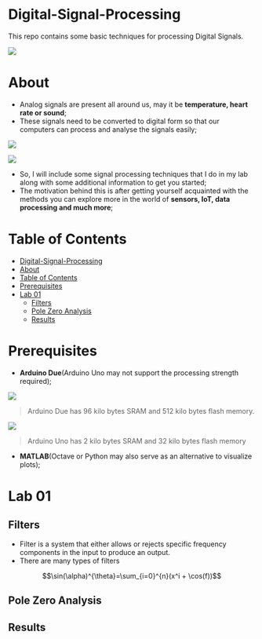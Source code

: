 # Digital-Signal-Processing
This repo contains some basic techniques for processing Digital Signals.

![](https://media.cheggcdn.com/study/026/0260950c-90d8-4fba-8889-946957400f9a/elec-6-img-1.png)

# About

- Analog signals are present all around us, may it be **temperature, heart rate or sound**;
- These signals need to be converted to digital form so that our computers can process and analyse the signals easily;

[![](https://mermaid.ink/img/eyJjb2RlIjoiZ3JhcGggTFJcbiAgWC0tPnxJbnB1dHwgQVtMUEZdXG4gIEFbTG93IFBhc3MgRmlsdGVyXSAtLT5CW1NhbXBsZXJdXG4gIEIgLS0-IENbUXVhbnRpemVyXVxuICBDIC0tPkRbRW5jb2Rlcl1cbiAgXG5cdFx0IiwibWVybWFpZCI6eyJ0aGVtZSI6ImRlZmF1bHQifX0)](https://mermaid-js.github.io/mermaid-live-editor/#/edit/eyJjb2RlIjoiZ3JhcGggTFJcbiAgWC0tPnxJbnB1dHwgQVtMUEZdXG4gIEFbTG93IFBhc3MgRmlsdGVyXSAtLT5CW1NhbXBsZXJdXG4gIEIgLS0-IENbUXVhbnRpemVyXVxuICBDIC0tPkRbRW5jb2Rlcl1cbiAgXG5cdFx0IiwibWVybWFpZCI6eyJ0aGVtZSI6ImRlZmF1bHQifX0)

[![](https://mermaid.ink/img/eyJjb2RlIjoiZ3JhcGggTFJcbiAgWC0tPnxmcm9tIEVuY29kZXJ8RVtEU1BdXG4gIEUtLT5GW0RlY29kZXJdXG4gIEYtLT5HW0ludGVycG9sYXRvcl1cbiAgRy0tPllbT3V0cHV0XVxuICBcblx0XHQiLCJtZXJtYWlkIjp7InRoZW1lIjoiZGVmYXVsdCJ9fQ)](https://mermaid-js.github.io/mermaid-live-editor/#/edit/eyJjb2RlIjoiZ3JhcGggTFJcbiAgWC0tPnxmcm9tIEVuY29kZXJ8RVtEU1BdXG4gIEUtLT5GW0RlY29kZXJdXG4gIEYtLT5HW0ludGVycG9sYXRvcl1cbiAgRy0tPllbT3V0cHV0XVxuICBcblx0XHQiLCJtZXJtYWlkIjp7InRoZW1lIjoiZGVmYXVsdCJ9fQ)

- So, I will include some signal processing techniques that I do in my lab along with some additional information to get you started;
- The motivation behind this is after getting yourself acquainted with the methods you can explore more in the world of **sensors, IoT, data processing and much more**;

Table of Contents
=================

* [Digital\-Signal\-Processing](#digital-signal-processing)
* [About](#about)
* [Table of Contents](#table-of-contents)
* [Prerequisites](#prerequisites)
* [Lab 01](#lab-01)
  * [Filters](#filters)
  * [Pole Zero Analysis](#pole-zero-analysis)
  * [Results](#results)

# Prerequisites

- **Arduino Due**(Arduino Uno may not support the processing strength required);

![](https://5.imimg.com/data5/JP/DW/MY-562456/arduino-due-r3-500x500.jpg)

> Arduino Due has 96 kilo bytes SRAM and 512 kilo bytes flash memory.

![](https://rukminim1.flixcart.com/image/352/352/learning-toy/h/t/f/diy-ecraft-arduino-uno-r3-original-imaefmesah8uz4rh.jpeg?q=70)

> Arduino Uno has 2 kilo bytes SRAM and 32 kilo bytes flash memory

- **MATLAB**(Octave or Python may also serve as an alternative to visualize plots);

# Lab 01

## Filters

- Filter is a system that either allows or rejects specific frequency components in the input to produce an output.
- There are many types of filters

$$\sin(\alpha)^{\theta}=\sum_{i=0}^{n}(x^i + \cos(f))$$

## Pole Zero Analysis
## Results
